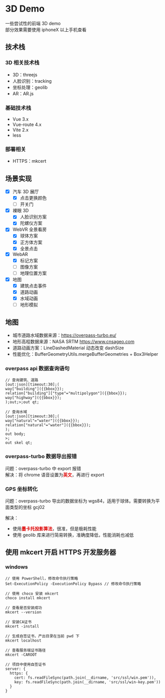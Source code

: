 # 3D Demo
一些尝试性的前端 3D demo  
部分效果需要使用 iphoneX 以上手机查看

## 技术栈

### 3D 相关技术栈
- 3D：threejs
- 人脸识别：tracking
- 坐标处理：geolib
- AR：AR.js

### 基础技术栈
- Vue 3.x
- Vue-route 4.x
- Vite 2.x
- less

### 部署相关
- HTTPS：mkcert

## 场景实现
- [x] 汽车 3D 展厅
  - [x] 点击更换颜色
  - [ ] 开关门
- [x] 裸眼 3D
  - [x] 人脸识别方案
  - [x] 陀螺仪方案
- [x] WebVR 全景看房
  - [x] 球体方案
  - [x] 正方体方案
  - [x] 全景点击
- [x] WebAR
  - [x] 标记方案
  - [ ] 图像方案
  - [ ] 地理位置方案
- [x] 地图
  - [x] 建筑点击事件
  - [x] 道路动画
  - [x] 水域动画
  - [ ] 地形模拟

## 地图
- 城市道路水域数据来源：https://overpass-turbo.eu/
- 地形高程数据来源：NASA SRTM https://www.cnsageo.com
- 道路动画方案：LineDashedMaterial 动态改变 dashSize
- 性能优化：BufferGeometryUtils.mergeBufferGeometries + Box3Helper

### overpass api 数据查询语句
```
// 查询建筑、道路
[out:json][timeout:30];(
way["building"]({{bbox}});
relation["building"]["type"="multipolygon"]({{bbox}});
way["highway"]({{bbox}});
);out;>;out qt;

// 查询水域
[out:json][timeout:30];(
way["natural"="water"]({{bbox}});
relation["natural"="water"]({{bbox}});
);
out body;
>;
out skel qt;
```

### overpass-turbo 数据导出报错
问题：overpass-turbo 中 export 报错  
解决：将 chrome 语音设置为<font color="#dd0000">**英文**</font>，再进行 export

### GPS 坐标转化
问题：overpass-turbo 导出的数据坐标为 wgs84，适用于球体。需要转换为平面类型的坐标 gcj02  

解决：  
- 使用<font color="#dd0000">**墨卡托投影算法**</font>，很准，但是极耗性能
- 使用 geolib 库来进行简易转换，准确度降低，性能消耗也减低

## 使用 mkcert 开启 HTTPS 开发服务器
### windows
```text
// 使用 PowerShell，修改命令执行策略
Set-ExecutionPolicy -ExecutionPolicy Bypass // 修改命令执行策略

// 使用 choco 安装 mkcert
choco install mkcert

// 查看是否安装成功
mkcert --version

// 安装CA证书
mkcert -install

// 生成自签证书，产出目录在当前 pwd 下
mkcert localhost

// 查看服务端证书路径
mkcert -CAROOT

// 项目中使用自签证书
server: {
  https: {
    cert: fs.readFileSync(path.join(__dirname, 'src/ssl/win.pem')),
    key: fs.readFileSync(path.join(__dirname, 'src/ssl/win-key.pem'))
  }
}
```